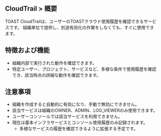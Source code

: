 ## CloudTrail > 概要

TOAST CloudTrailは、ユーザーのTOASTクラウド使用履歴を確認できるサービスです。
組織単位で提供し、別途有効化の作業をしなくても、すぐに使用できます。

## 特徴および機能
* 組織内部で実行された動作を確認できます。
* 特定ユーザー、プロジェクト、サービスなど、多様な条件で使用履歴を確認でき、該当時点の詳細な動作を確認できます。

## 注意事項
* 組織を作成すると自動的に有効になり、手動で無効にできません。
* 該当サービスは組織のOWNER、ADMIN、LOG_VIEWERのみ使用できます。
* ユーザーコンソールでは該当サービスを利用できません。
* 現在は基本インフラサービスとコンソール使用履歴のみ記録されます。
  * 多様なサービスの履歴を確認できるように拡張する予定です。